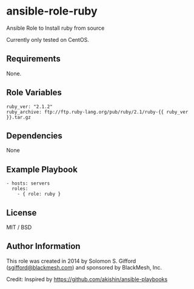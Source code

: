 ansible-role-ruby
=====================

Ansible Role to Install ruby from source

Currently only tested on CentOS.

## Requirements

None.

## Role Variables

    ruby_ver: "2.1.2"
    ruby_archive: ftp://ftp.ruby-lang.org/pub/ruby/2.1/ruby-{{ ruby_ver }}.tar.gz

## Dependencies

None

## Example Playbook

    - hosts: servers
      roles:
        - { role: ruby }

## License

MIT / BSD

## Author Information

This role was created in 2014 by Solomon S. Gifford (sgifford@blackmesh.com) and sponsored by BlackMesh, Inc.

Credit: Inspired by https://github.com/akishin/ansible-playbooks
